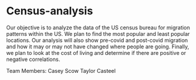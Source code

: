 # Census-analysis
Our objective is to analyze the data of the US census bureau for migration patterns within the US. 
We plan to find the most popular and least popular locations. Our analysis will also show pre-covid and
post-covid migration and how it may or may not have changed where people are going. Finally, we plan
to look at the cost of living and determine if there are positive or negative correlations.

Team Members:
Casey Scow 
Taylor Casteel